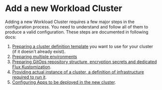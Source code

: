 # Add a new Workload Cluster

Adding a new Workload Cluster requires a few major steps in the configuration process. You need to
understand and follow all of them to produce a valid configuration. These steps are documented in following docs:

1. [Preparing a cluster definition template](./add_wc_template.md) you want to use for your cluster (if it
   doesn't already exist).
1. [Preparing multiple environments](./add_wc_environments.md)
1. [Preparing GitOps repository structure, encryption secrets and dedicated Flux Kustomization](./add_wc_structure.md).
1. [Providing actual instance of a cluster, a definition of infrastructure required to run it](./add_wc_instance.md).
1. [Configuring Apps to be deployed in the new cluster](./apps/README.md).
